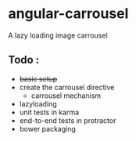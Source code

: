 angular-carrousel
=================

A lazy loading image carrousel

## Todo :
 - ~~basic setup~~
 - create the carrousel directive
 	- carrousel mechanism 
 - lazyloading
 - unit tests in karma
 - end-to-end tests in protractor
 - bower packaging

